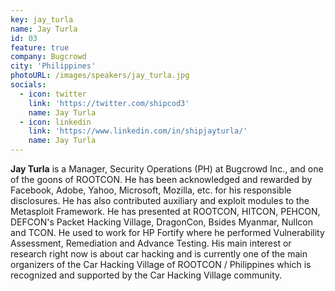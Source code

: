 ```yaml
---
key: jay_turla
name: Jay Turla
id: 03
feature: true
company: Bugcrowd
city: 'Philippines'
photoURL: /images/speakers/jay_turla.jpg
socials:
  - icon: twitter
    link: 'https://twitter.com/shipcod3'
    name: Jay Turla
  - icon: linkedin
    link: 'https://www.linkedin.com/in/shipjayturla/'
    name: Jay Turla
---
```

<b>Jay Turla</b> is a Manager, Security Operations (PH) at Bugcrowd Inc., and one of the goons of ROOTCON. He has been acknowledged and rewarded by Facebook, Adobe, Yahoo, Microsoft, Mozilla, etc. for his responsible disclosures. He has also contributed auxiliary and exploit modules to the Metasploit Framework. He has presented at ROOTCON, HITCON, PEHCON, DEFCON's Packet Hacking Village, DragonCon, Bsides Myanmar, Nullcon and TCON. He used to work for HP Fortify where he performed Vulnerability Assessment, Remediation and Advance Testing. His main interest or research right now is about car hacking and is currently one of the main organizers of the Car Hacking Village of ROOTCON / Philippines which is recognized and supported by the Car Hacking Village community.
